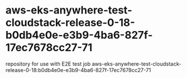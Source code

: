 # aws-eks-anywhere-test-cloudstack-release-0-18-b0db4e0e-e3b9-4ba6-827f-17ec7678cc27-71
repository for use with E2E test job aws-eks-anywhere-test-cloudstack-release-0-18:b0db4e0e-e3b9-4ba6-827f-17ec7678cc27-71
